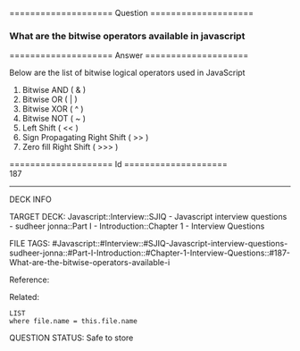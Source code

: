==================== Question ====================  

### What are the bitwise operators available in javascript  

==================== Answer ====================  

Below are the list of bitwise logical operators used in JavaScript

1. Bitwise AND ( & )
2. Bitwise OR ( | )
3. Bitwise XOR ( ^ )
4. Bitwise NOT ( ~ )
5. Left Shift ( << )
6. Sign Propagating Right Shift ( >> )
7. Zero fill Right Shift ( >>> )

==================== Id ====================  
187

---

DECK INFO

TARGET DECK: Javascript::Interview::SJIQ - Javascript interview questions - sudheer jonna::Part I - Introduction::Chapter 1 - Interview Questions

FILE TAGS: #Javascript::#Interview::#SJIQ-Javascript-interview-questions-sudheer-jonna::#Part-I-Introduction::#Chapter-1-Interview-Questions::#187-What-are-the-bitwise-operators-available-i

Reference:

Related:

```dataview
LIST
where file.name = this.file.name
```

QUESTION STATUS: Safe to store
